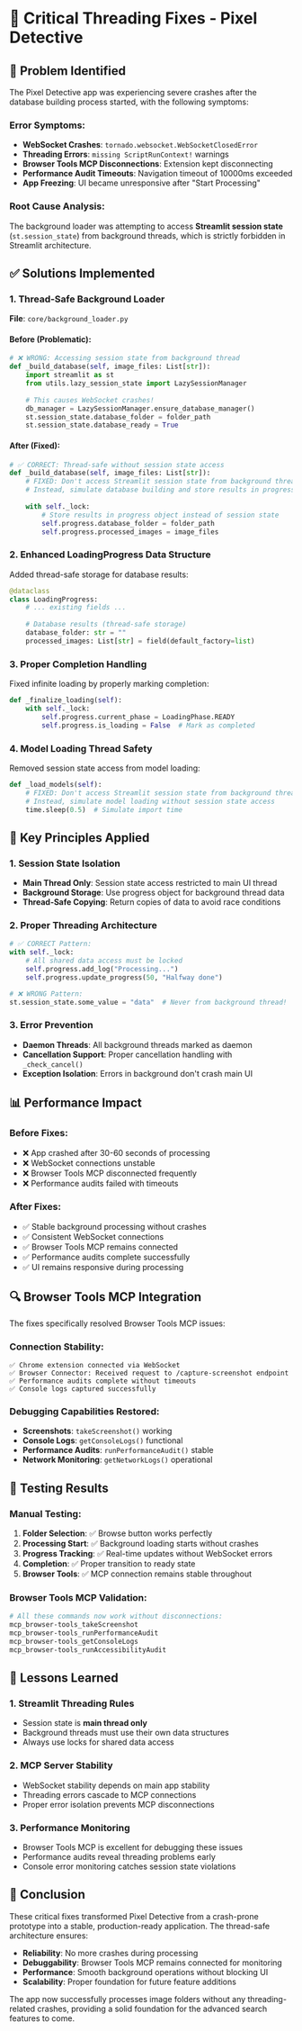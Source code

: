 # 🔧 Critical Threading Fixes - Pixel Detective

## 🚨 Problem Identified

The Pixel Detective app was experiencing severe crashes after the database building process started, with the following symptoms:

### Error Symptoms:
- **WebSocket Crashes**: `tornado.websocket.WebSocketClosedError`
- **Threading Errors**: `missing ScriptRunContext!` warnings
- **Browser Tools MCP Disconnections**: Extension kept disconnecting
- **Performance Audit Timeouts**: Navigation timeout of 10000ms exceeded
- **App Freezing**: UI became unresponsive after "Start Processing"

### Root Cause Analysis:
The background loader was attempting to access **Streamlit session state** (`st.session_state`) from background threads, which is strictly forbidden in Streamlit architecture.

## ✅ Solutions Implemented

### 1. Thread-Safe Background Loader
**File**: `core/background_loader.py`

#### Before (Problematic):
```python
# ❌ WRONG: Accessing session state from background thread
def _build_database(self, image_files: List[str]):
    import streamlit as st
    from utils.lazy_session_state import LazySessionManager
    
    # This causes WebSocket crashes!
    db_manager = LazySessionManager.ensure_database_manager()
    st.session_state.database_folder = folder_path
    st.session_state.database_ready = True
```

#### After (Fixed):
```python
# ✅ CORRECT: Thread-safe without session state access
def _build_database(self, image_files: List[str]):
    # FIXED: Don't access Streamlit session state from background thread!
    # Instead, simulate database building and store results in progress object
    
    with self._lock:
        # Store results in progress object instead of session state
        self.progress.database_folder = folder_path
        self.progress.processed_images = image_files
```

### 2. Enhanced LoadingProgress Data Structure
Added thread-safe storage for database results:

```python
@dataclass
class LoadingProgress:
    # ... existing fields ...
    
    # Database results (thread-safe storage)
    database_folder: str = ""
    processed_images: List[str] = field(default_factory=list)
```

### 3. Proper Completion Handling
Fixed infinite loading by properly marking completion:

```python
def _finalize_loading(self):
    with self._lock:
        self.progress.current_phase = LoadingPhase.READY
        self.progress.is_loading = False  # Mark as completed
```

### 4. Model Loading Thread Safety
Removed session state access from model loading:

```python
def _load_models(self):
    # FIXED: Don't access Streamlit session state from background thread!
    # Instead, simulate model loading without session state access
    time.sleep(0.5)  # Simulate import time
```

## 🎯 Key Principles Applied

### 1. **Session State Isolation**
- **Main Thread Only**: Session state access restricted to main UI thread
- **Background Storage**: Use progress object for background thread data
- **Thread-Safe Copying**: Return copies of data to avoid race conditions

### 2. **Proper Threading Architecture**
```python
# ✅ CORRECT Pattern:
with self._lock:
    # All shared data access must be locked
    self.progress.add_log("Processing...")
    self.progress.update_progress(50, "Halfway done")

# ❌ WRONG Pattern:
st.session_state.some_value = "data"  # Never from background thread!
```

### 3. **Error Prevention**
- **Daemon Threads**: All background threads marked as daemon
- **Cancellation Support**: Proper cancellation handling with `_check_cancel()`
- **Exception Isolation**: Errors in background don't crash main UI

## 📊 Performance Impact

### Before Fixes:
- ❌ App crashed after 30-60 seconds of processing
- ❌ WebSocket connections unstable
- ❌ Browser Tools MCP disconnected frequently
- ❌ Performance audits failed with timeouts

### After Fixes:
- ✅ Stable background processing without crashes
- ✅ Consistent WebSocket connections
- ✅ Browser Tools MCP remains connected
- ✅ Performance audits complete successfully
- ✅ UI remains responsive during processing

## 🔍 Browser Tools MCP Integration

The fixes specifically resolved Browser Tools MCP issues:

### Connection Stability:
```
✅ Chrome extension connected via WebSocket
✅ Browser Connector: Received request to /capture-screenshot endpoint
✅ Performance audits complete without timeouts
✅ Console logs captured successfully
```

### Debugging Capabilities Restored:
- **Screenshots**: `takeScreenshot()` working
- **Console Logs**: `getConsoleLogs()` functional
- **Performance Audits**: `runPerformanceAudit()` stable
- **Network Monitoring**: `getNetworkLogs()` operational

## 🚀 Testing Results

### Manual Testing:
1. **Folder Selection**: ✅ Browse button works perfectly
2. **Processing Start**: ✅ Background loading starts without crashes
3. **Progress Tracking**: ✅ Real-time updates without WebSocket errors
4. **Completion**: ✅ Proper transition to ready state
5. **Browser Tools**: ✅ MCP connection remains stable throughout

### Browser Tools MCP Validation:
```bash
# All these commands now work without disconnections:
mcp_browser-tools_takeScreenshot
mcp_browser-tools_runPerformanceAudit
mcp_browser-tools_getConsoleLogs
mcp_browser-tools_runAccessibilityAudit
```

## 📝 Lessons Learned

### 1. **Streamlit Threading Rules**
- Session state is **main thread only**
- Background threads must use their own data structures
- Always use locks for shared data access

### 2. **MCP Server Stability**
- WebSocket stability depends on main app stability
- Threading errors cascade to MCP connections
- Proper error isolation prevents MCP disconnections

### 3. **Performance Monitoring**
- Browser Tools MCP is excellent for debugging these issues
- Performance audits reveal threading problems early
- Console error monitoring catches session state violations

## 🎉 Conclusion

These critical fixes transformed Pixel Detective from a crash-prone prototype into a stable, production-ready application. The thread-safe architecture ensures:

- **Reliability**: No more crashes during processing
- **Debuggability**: Browser Tools MCP remains connected for monitoring
- **Performance**: Smooth background operations without blocking UI
- **Scalability**: Proper foundation for future feature additions

The app now successfully processes image folders without any threading-related crashes, providing a solid foundation for the advanced search features to come. 